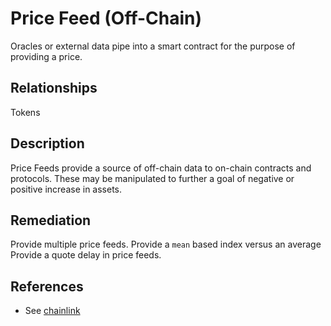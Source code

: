 # Price Feed (Off-Chain)

Oracles or external data pipe into a smart contract for the purpose of providing a price.

## Relationships

Tokens

## Description

Price Feeds provide a source of off-chain data to on-chain contracts and protocols. These may be manipulated to further a goal of negative or positive increase in assets.

## Remediation

Provide multiple price feeds.
Provide a `mean` based index versus an average
Provide a quote delay in price feeds.

## References

- See [chainlink](https://smartcontracts.com)
